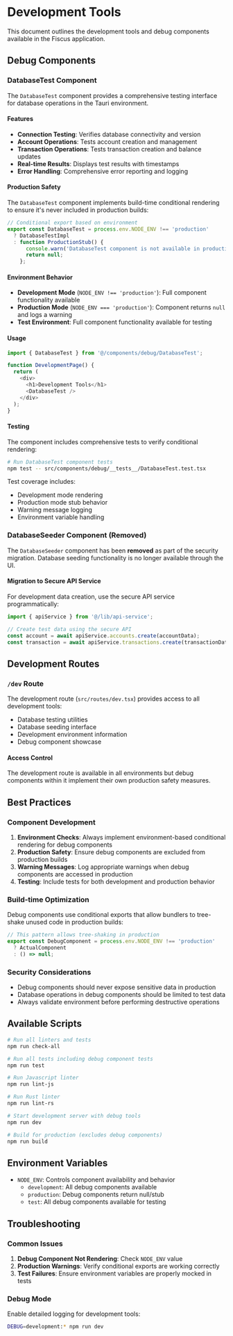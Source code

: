 # Development Tools

This document outlines the development tools and debug components available in the Fiscus application.

## Debug Components

### DatabaseTest Component

The `DatabaseTest` component provides a comprehensive testing interface for database operations in the Tauri environment.

#### Features

- **Connection Testing**: Verifies database connectivity and version
- **Account Operations**: Tests account creation and management
- **Transaction Operations**: Tests transaction creation and balance updates
- **Real-time Results**: Displays test results with timestamps
- **Error Handling**: Comprehensive error reporting and logging

#### Production Safety

The `DatabaseTest` component implements build-time conditional rendering to ensure it's never included in production builds:

```typescript
// Conditional export based on environment
export const DatabaseTest = process.env.NODE_ENV !== 'production' 
  ? DatabaseTestImpl 
  : function ProductionStub() {
      console.warn('DatabaseTest component is not available in production builds');
      return null;
    };
```

#### Environment Behavior

- **Development Mode** (`NODE_ENV !== 'production'`): Full component functionality available
- **Production Mode** (`NODE_ENV === 'production'`): Component returns `null` and logs a warning
- **Test Environment**: Full component functionality available for testing

#### Usage

```typescript
import { DatabaseTest } from '@/components/debug/DatabaseTest';

function DevelopmentPage() {
  return (
    <div>
      <h1>Development Tools</h1>
      <DatabaseTest />
    </div>
  );
}
```

#### Testing

The component includes comprehensive tests to verify conditional rendering:

```bash
# Run DatabaseTest component tests
npm test -- src/components/debug/__tests__/DatabaseTest.test.tsx
```

Test coverage includes:

- Development mode rendering
- Production mode stub behavior
- Warning message logging
- Environment variable handling

### DatabaseSeeder Component (Removed)

The `DatabaseSeeder` component has been **removed** as part of the security migration. Database seeding functionality is no longer available through the UI.

#### Migration to Secure API Service

For development data creation, use the secure API service programmatically:

```typescript
import { apiService } from '@/lib/api-service';

// Create test data using the secure API
const account = await apiService.accounts.create(accountData);
const transaction = await apiService.transactions.create(transactionData);
```

## Development Routes

### `/dev` Route

The development route (`src/routes/dev.tsx`) provides access to all development tools:

- Database testing utilities
- Database seeding interface
- Development environment information
- Debug component showcase

#### Access Control

The development route is available in all environments but debug components within it implement their own production safety measures.

## Best Practices

### Component Development

1. **Environment Checks**: Always implement environment-based conditional rendering for debug components
2. **Production Safety**: Ensure debug components are excluded from production builds
3. **Warning Messages**: Log appropriate warnings when debug components are accessed in production
4. **Testing**: Include tests for both development and production behavior

### Build-time Optimization

Debug components use conditional exports that allow bundlers to tree-shake unused code in production builds:

```typescript
// This pattern allows tree-shaking in production
export const DebugComponent = process.env.NODE_ENV !== 'production' 
  ? ActualComponent 
  : () => null;
```

### Security Considerations

- Debug components should never expose sensitive data in production
- Database operations in debug components should be limited to test data
- Always validate environment before performing destructive operations

## Available Scripts

```bash
# Run all linters and tests
npm run check-all

# Run all tests including debug component tests
npm run test

# Run Javascript linter
npm run lint-js

# Run Rust linter
npm run lint-rs

# Start development server with debug tools
npm run dev

# Build for production (excludes debug components)
npm run build
```

## Environment Variables

- `NODE_ENV`: Controls component availability and behavior
  - `development`: All debug components available
  - `production`: Debug components return null/stub
  - `test`: All debug components available for testing

## Troubleshooting

### Common Issues

1. **Debug Component Not Rendering**: Check `NODE_ENV` value
2. **Production Warnings**: Verify conditional exports are working correctly
3. **Test Failures**: Ensure environment variables are properly mocked in tests

### Debug Mode

Enable detailed logging for development tools:

```bash
DEBUG=development:* npm run dev
```
